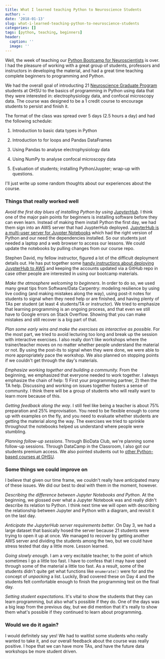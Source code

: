 ```yaml
---
title: What I learned teaching Python to Neuroscience Students
author: ~
date: '2018-01-13'
slug: what-i-learned-teaching-python-to-neuroscience-students
categories: []
tags: [python, teaching, beginners]
header:
  caption: ''
  image: ''
---
```


Well, the week of teaching our [Python Bootcamp for Neuroscientists](https://github.com/dasaderi/python_neurobootcamp) is over. I had the pleasure of working with a great group of students, professors and instructors in developing the material, and had a great time teaching complete beginners to programming and Python.

We had the overall goal of introducting 21 [Neuroscience Graduate Program](http://www.ohsu.edu/xd/education/schools/school-of-medicine/academic-programs/neuroscience-graduate-program/) students at OHSU to the basics of programming in Python using data that they were interested in: electrophysiology data, and confocal microscopy data. The course was designed to be a 1 credit course to encourage students to persist and finish it.

The format of the class was spread over 5 days (2.5 hours a day) and had the following schedule:

1. Introduction to basic data types in Python

2. Introduction to for loops and Pandas DataFrames

3. Using Pandas to analyse electrophysiology data

4. Using NumPy to analyse confocal microscopy data

5. Evaluation of students; installing Python/Juypter; wrap-up with questions.

I'll just write up some random thoughts about our experiences about the course.

### Things that really worked well

*Avoid the first day blues of installing Python by using [JupyterHub](https://github.com/jupyterhub/jupyterhub)*. I think one of the major pain points for beginners is installing software before they can even learn. Instead of making them install Python the first day, we had them sign into an AWS server that had JuypterHub deployed. [JupyterHub is a multi-user server for Juypter Notebooks](https://github.com/jupyterhub/jupyterhub) which had the right version of Python and our need the dependencies installed. So our students just needed a laptop and a web browser to access our lessons. We could update the notebooks by pulling changes from our course repo.

Stephen David, my fellow instructor, figured a lot of the difficult deployment details out. He has put together some [handy instructions about deploying JuypterHub to AWS](https://github.com/dasaderi/python_neurobootcamp/blob/master/server_setup/hubInstall.md) and keeping the accounts updated via a GitHub repo in case other people are interested in using our bootcamp materials.

*Make the atmosphere welcoming to beginners*. In order to do so, we used many great tips from Software/Data Carpentry: modeling resilience by using live coding (and making mistakes along the way), using post-it notes for students to signal when they need help or are finished, and having plenty of TAs per student (at least 4 students/TA or instructor). We tried to emphasize that learning programming is an ongoing process, and that even we still have to Google errors on Stack Overflow. Showing that you can make mistakes and still recover is a big part of that.

*Plan some early wins and make the exercises as interactive as possible.* For the most part, we tried to avoid lecturing too long and break up the session with interactive exercises. I also really don't like workshops where the trainer/teacher moves on no matter whether people understand the material or not. By using the post-its to signal when they were done, we were able to more appropriately pace the workshop. We also planned on stopping points if we couldn't get through the day's materials.

*Emphasize working together and building a community.* From the beginning, we emphasized that everyone needed to work together. I always emphasize the chain of help: 1) First your programming partner, 2) then the TA help. Discussing and working on issues together fosters a sense of community. I think there will be a group of students who will really want to learn more because of this.

*Getting feedback along the way*. I still feel like being a teacher is about 75% preparation and 25% improvisation. You need to be flexible enough to come up with examples on the fly, and you need to evaluate whether students are getting the material along the way. The exercises we tried to sprinkle throughout the notebooks helped us understand where people were stumbling. 

*Planning follow-up sessions*. Through BioData Club, we're planning some follow-up sessions. Through DataCamp in the Classroom, I also got our students premium access. We also pointed students out to [other Python-based courses at OHSU](/python_resources/).

### Some things we could improve on

I believe that given our time frame, we couldn't really have anticipated many of these issues. We did our best to deal with them in the moment, however.

*Describing the difference between Jupyter Notebooks and Python*. At the beginning, we glossed over what a Jupyter Notebook was and really didn't describe its relation to Python. I think next time we will open with describing the relationship between Jupyter and Python with a diagram, and revisit it on the last day.

*Anticipate the JupyterHub server requirements better*. On Day 3, we had a large dataset that basically hosed the server because 21 students were trying to open it up at once. We managed to recover by getting another AWS server and dividing the students among the two, but we could have stress tested that day a little more. Lesson learned.

*Going slowly enough*. I am a very excitable teacher, to the point of which sometimes I go a little too fast. I have to confess that I may have sped through some of the material a little too fast. As a result, some of the students didn't quite get what functions like `enumerate()` were for and the concept of *unpacking* a list. Luckily, Brad covered these on Day 4 and the students felt comfortable enough to finish the programming test on the final day.

*Setting student expectations*. It's vital to show the students that they can learn programming, but also what's possible if they do. One of the days was a big leap from the previous day, but we did mention that it's really to show them what's possible if they continued to learn about programming.

### Would we do it again?

I would definitely say yes! We had to waitlist some students who really wanted to take it, and our overall feedback about the course was really positive. I hope that we can have more TAs, and have the future data workshops be more student driven. 